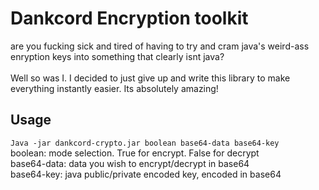# Dankcord Encryption toolkit
are you fucking sick and tired of having to try and cram java's weird-ass enryption keys into something that clearly isnt java?<br>
<br>
Well so was I. I decided to just give up and write this library to make everything instantly easier. Its absolutely amazing!
## Usage
``Java -jar dankcord-crypto.jar boolean base64-data base64-key``<br>
boolean: mode selection. True for encrypt. False for decrypt<br>
base64-data: data you wish to encrypt/decrypt in base64<br>
base64-key: java public/private encoded key, encoded in base64